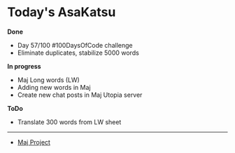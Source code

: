 # Today's AsaKatsu


**Done**

* Day 57/100 #100DaysOfCode challenge
* Eliminate duplicates, stabilize 5000 words

**In progress**

* Maj Long words (LW)
* Adding new words in Maj
* Create new chat posts in Maj Utopia server

**ToDo**

* Translate 300 words from LW sheet

----

* [Maj Project](https://sagecode.net/maj/index.html)